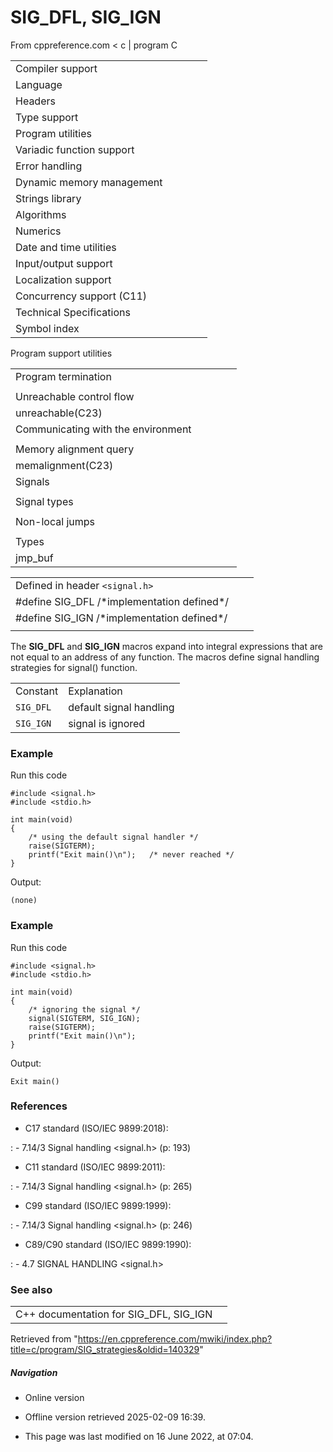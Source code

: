 # SIG_DFL, SIG_IGN

From cppreference.com
< c‎ | program
 C

|  |  |  |  |  |
| --- | --- | --- | --- | --- |
| Compiler support | | | | |
| Language | | | | |
| Headers | | | | |
| Type support | | | | |
| Program utilities | | | | |
| Variadic function support | | | | |
| Error handling | | | | |
| Dynamic memory management | | | | |
| Strings library | | | | |
| Algorithms | | | | |
| Numerics | | | | |
| Date and time utilities | | | | |
| Input/output support | | | | |
| Localization support | | | | |
| Concurrency support (C11) | | | | |
| Technical Specifications | | | | |
| Symbol index | | | | |

 Program support utilities

|  |  |  |  |  |
| --- | --- | --- | --- | --- |
| Program termination | | | | |
| |  |  |  |  |  | | --- | --- | --- | --- | --- | | abort | | | | | | exit | | | | | | quick_exit(C11) | | | | | | _Exit(C99) | | | | | | |  |  |  |  |  | | --- | --- | --- | --- | --- | | atexit | | | | | | at_quick_exit(C11) | | | | | | EXIT_SUCCESSEXIT_FAILURE | | | | | |
| Unreachable control flow | | | | |
| unreachable(C23) | | | | |
| Communicating with the environment | | | | |
| |  |  |  |  |  | | --- | --- | --- | --- | --- | | getenvgetenv_s(C11) | | | | | | |  |  |  |  |  | | --- | --- | --- | --- | --- | | system | | | | | |  | | | | | |
| Memory alignment query | | | | |
| memalignment(C23) | | | | |
| Signals | | | | |
| |  |  |  |  |  | | --- | --- | --- | --- | --- | | signal | | | | | | raise | | | | | | sig_atomic_t | | | | | | |  |  |  |  |  | | --- | --- | --- | --- | --- | | ****SIG_DFLSIG_IGN**** | | | | | | SIG_ERR | | | | | |
| Signal types | | | | |
| |  |  |  |  |  | | --- | --- | --- | --- | --- | | SIGABRTSIGFPESIGILL | | | | | | |  |  |  |  |  | | --- | --- | --- | --- | --- | | SIGINTSIGSEGVSIGTERM | | | | | |
| Non-local jumps | | | | |
| |  |  |  |  |  | | --- | --- | --- | --- | --- | | setjmp | | | | | | |  |  |  |  |  | | --- | --- | --- | --- | --- | | longjmp | | | | | |
| Types | | | | |
| jmp_buf | | | | |

|  |  |  |
| --- | --- | --- |
| Defined in header `<signal.h>` |  |  |
| #define SIG_DFL /\*implementation defined\*/ |  |  |
| #define SIG_IGN /\*implementation defined\*/ |  |  |
|  |  |  |

The ****SIG_DFL**** and ****SIG_IGN**** macros expand into integral expressions that are not equal to an address of any function. The macros define signal handling strategies for signal() function.

|  |  |
| --- | --- |
| Constant | Explanation |
| `SIG_DFL` | default signal handling |
| `SIG_IGN` | signal is ignored |

### Example

Run this code

```
#include <signal.h>
#include <stdio.h>
 
int main(void)
{
    /* using the default signal handler */
    raise(SIGTERM);
    printf("Exit main()\n");   /* never reached */
}

```

Output:

```
(none)

```

### Example

Run this code

```
#include <signal.h>
#include <stdio.h>
 
int main(void)
{
    /* ignoring the signal */
    signal(SIGTERM, SIG_IGN);
    raise(SIGTERM);
    printf("Exit main()\n");
}

```

Output:

```
Exit main()

```

### References

- C17 standard (ISO/IEC 9899:2018):

:   - 7.14/3 Signal handling <signal.h> (p: 193)

- C11 standard (ISO/IEC 9899:2011):

:   - 7.14/3 Signal handling <signal.h> (p: 265)

- C99 standard (ISO/IEC 9899:1999):

:   - 7.14/3 Signal handling <signal.h> (p: 246)

- C89/C90 standard (ISO/IEC 9899:1990):

:   - 4.7 SIGNAL HANDLING <signal.h>

### See also

|  |  |
| --- | --- |
| C++ documentation for SIG_DFL, SIG_IGN | |

Retrieved from "<https://en.cppreference.com/mwiki/index.php?title=c/program/SIG_strategies&oldid=140329>"

##### Navigation

- Online version
- Offline version retrieved 2025-02-09 16:39.

- This page was last modified on 16 June 2022, at 07:04.